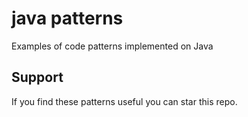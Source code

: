 # java patterns
Examples of code patterns implemented on Java

## Support
If you find these patterns useful you can star this repo.